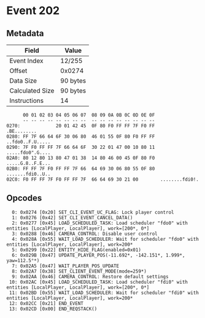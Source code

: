 # Event 202

## Metadata

| Field           | Value    |
|-----------------|----------|
| Event Index     | 12/255   |
| Offset          | 0x0274   |
| Data Size       | 90 bytes |
| Calculated Size | 90 bytes |
| Instructions    | 14       |

```
      00 01 02 03 04 05 06 07  08 09 0A 0B 0C 0D 0E 0F
      -- -- -- -- -- -- -- --  -- -- -- -- -- -- -- --
0270:             20 01 42 45  0F 80 F0 FF FF 7F F0 FF       .BE........
0280: FF 7F 66 64 6F 30 06 80  46 01 55 0F 80 F0 FF FF  ..fdo0..F.U.....
0290: 7F F0 FF FF 7F 66 64 6F  30 22 01 47 00 10 80 11  .....fdo0".G....
02A0: 80 12 80 13 80 47 01 38  14 80 46 00 45 0F 80 F0  .....G.8..F.E...
02B0: FF FF 7F F0 FF FF 7F 66  64 69 30 06 80 55 0F 80  .......fdi0..U..
02C0: F0 FF FF 7F F0 FF FF 7F  66 64 69 30 21 00        ........fdi0!.  
```

## Opcodes

```
  0: 0x0274 [0x20] SET_CLI_EVENT_UC_FLAG: Lock player control
  1: 0x0276 [0x42] SET_CLI_EVENT_CANCEL_DATA()
  2: 0x0277 [0x45] LOAD_SCHEDULED_TASK: Load scheduler "fdo0" with entities [LocalPlayer, LocalPlayer], work=[200*, 0*]
  3: 0x0288 [0x46] CAMERA_CONTROL: Disable user control
  4: 0x028A [0x55] WAIT_LOAD_SCHEDULER: Wait for scheduler "fdo0" with entities [LocalPlayer, LocalPlayer], work=200*
  5: 0x0299 [0x22] ENTITY_HIDE_FLAG(enabled=0x01)
  6: 0x029B [0x47] UPDATE_PLAYER_POS(-11.692*, -142.151*, 1.999*, yaw=112.5°*)
  7: 0x02A5 [0x47] WAIT_PLAYER_POS_UPDATE
  8: 0x02A7 [0x38] SET_CLIENT_EVENT_MODE(mode=259*)
  9: 0x02AA [0x46] CAMERA_CONTROL: Restore default settings
 10: 0x02AC [0x45] LOAD_SCHEDULED_TASK: Load scheduler "fdi0" with entities [LocalPlayer, LocalPlayer], work=[200*, 0*]
 11: 0x02BD [0x55] WAIT_LOAD_SCHEDULER: Wait for scheduler "fdi0" with entities [LocalPlayer, LocalPlayer], work=200*
 12: 0x02CC [0x21] END_EVENT
 13: 0x02CD [0x00] END_REQSTACK()
```
